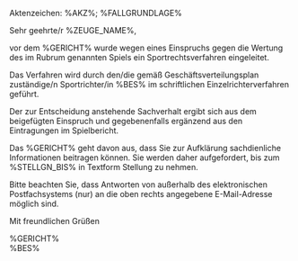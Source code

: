 Aktenzeichen: %AKZ%; %FALLGRUNDLAGE% 
  
Sehr geehrte/r %ZEUGE_NAME%,  
  
vor dem %GERICHT% wurde wegen eines Einspruchs gegen die Wertung des im
Rubrum genannten Spiels ein Sportrechtsverfahren eingeleitet.  
  
Das Verfahren wird durch den/die gemäß Geschäftsverteilungsplan
zuständige/n Sportrichter/in %BES% im schriftlichen
Einzelrichterverfahren geführt.  
  
Der zur Entscheidung anstehende Sachverhalt ergibt sich aus dem
beigefügten Einspruch und gegebenenfalls ergänzend aus den Eintragungen
im Spielbericht.  
  
Das %GERICHT% geht davon aus, dass Sie zur Aufklärung sachdienliche Informationen beitragen können. Sie werden daher aufgefordert, bis zum %STELLGN_BIS% in Textform Stellung zu nehmen.  
  
Bitte beachten Sie, dass Antworten von außerhalb des elektronischen Postfachsystems (nur) an die oben rechts angegebene E-Mail-Adresse möglich sind.  
  
Mit freundlichen Grüßen  
  
%GERICHT%  
%BES%  

